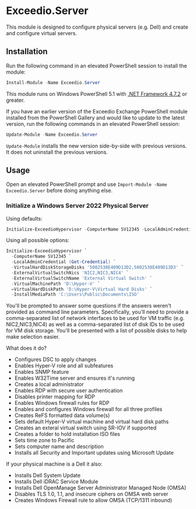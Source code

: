 # Exceedio.Server

This module is designed to configure physical servers (e.g. Dell) and create and configure virtual servers.

## Installation

Run the following command in an elevated PowerShell session to install the module:

```powershell
Install-Module -Name Exceedio.Server
```

This module runs on Windows PowerShell 5.1 with [.NET Framework 4.7.2](https://dotnet.microsoft.com/download/dotnet-framework-runtime) or greater.

If you have an earlier version of the Exceedio Exchange PowerShell module installed from the PowerShell Gallery and would like to update to the latest version, run the following commands in an elevated PowerShell session:

```powershell
Update-Module -Name Exceedio.Server
```

`Update-Module` installs the new version side-by-side with previous versions. It does not uninstall the previous versions.

## Usage

Open an elevated PowerShell prompt and use ```Import-Module -Name Exceedio.Server``` before doing anything else.

### Initialize a Windows Server 2022 Physical Server

Using defaults:

```powershell
Initialize-ExceedioHypervisor -ComputerName SV12345 -LocalAdminCredential (Get-Credential)
```

Using all possible options:

```powershell
Initialize-ExceedioHypervisor `
  -ComputerName SV12345 `
  -LocalAdminCredential (Get-Credential) `
  -VirtualHardDiskStorageDisks '5002538E409D13D2,5002538E409D13D3' `
  -ExternalVirtualSwitchNics 'NIC2,NIC3,NIC4' `
  -ExternalVirtualSwitchName 'External Virtual Switch' `
  -VirtualMachinePath 'D:\Hyper-V' `
  =VirtualHardDiskPath 'D:\Hyper-V\Virtual Hard Disks' `
  -InstallMediaPath 'C:\Users\Public\Documents\ISO'
```

You'll be prompted to answer some questions if the answers weren't provided as command line parameters. Specifically, you'll need to provide a comma-separated list of network interfaces to be used for VM traffic (e.g. NIC2,NIC3,NIC4) as well as a comma-separated list of disk IDs to be used for VM disk storage. You'll be presented with a list of possible disks to help make selection easier.

What does it do?

* Configures DSC to apply changes
* Enables Hyper-V role and all subfeatures
* Enables SNMP feature
* Enables W32Time server and ensures it's running
* Creates a local administrator
* Enables RDP with secure user authentication
* Disables printer mapping for RDP
* Enables Windows firewall rules for RDP
* Enables and configures Windows firewall for all three profiles
* Creates ReFS formatted data volume(s)
* Sets default Hyper-V virtual machine and virtual hard disk paths
* Creates an exteral virtual switch using SR-IOV if supported
* Creates a folder to hold installation ISO files
* Sets time zone to Pacific
* Sets computer name and description
* Installs all Security and Important updates using Microsoft Update

If your physical machine is a Dell it also:

* Installs Dell System Update
* Installs Dell iDRAC Service Module
* Installs Dell OpenManage Server Administrator Managed Node (OMSA)
* Disables TLS 1.0, 1.1, and insecure ciphers on OMSA web server
* Creates Windows Firewall rule to allow OMSA (TCP/1311 inbound)